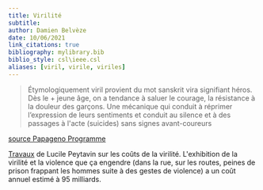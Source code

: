 ```yaml
---
title: Virilité
subtitle:
author: Damien Belvèze
date: 10/06/2021
link_citations: true
bibliography: mylibrary.bib
biblio_style: csl\ieee.csl
aliases: [viril, virile, viriles]
---
```


> Étymologiquement viril provient du mot sanskrit vira signifiant héros. Dès le + jeune âge, on a tendance à saluer le courage, la résistance à la douleur des garçons. Une mécanique qui conduit à réprimer l’expression de leurs sentiments et conduit au silence et à des passages à l'acte (suicides) sans signes avant-coureurs  
 
[source Papageno Programme](https://twitter.com/hashtag/SuicidePrevention?src=hashtag_click)

[Travaux](https://www.huffingtonpost.fr/entry/la-virilite-a-un-cout-et-cette-historienne-la-calcule_fr_603e4552c5b601179ec09966) de Lucile Peytavin sur les coûts de la virilité. 
L'exhibition de la virilité et la violence que ça engendre (dans la rue, sur les routes, peines de prison frappant les hommes suite à des gestes de violence) a un coût annuel estimé à 95 milliards.
